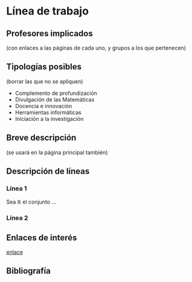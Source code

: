 # Línea de trabajo

## Profesores implicados 

(con enlaces a las páginas de cada uno, y grupos a los que pertenecen)

## Tipologías posibles

(borrar las que no se apliquen)

- Complemento de profundización  
- Divulgación de las Matemáticas  
- Docencia e innovación
- Herramientas informáticas
- Iniciación a la investigación

## Breve descripción 

(se usará en la página principal también)

## Descripción de líneas 

### Línea 1

Sea $\mathbb{R}$ el conjunto ...

### Línea 2 

## Enlaces de interés

[enlace](dirección)

## Bibliografía

